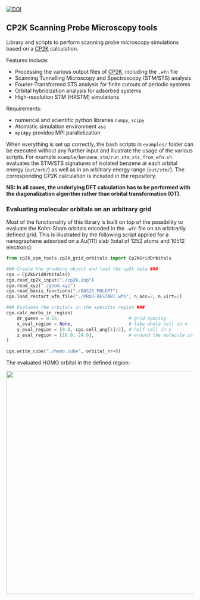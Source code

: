 [![DOI](https://zenodo.org/badge/133041124.svg)](https://zenodo.org/badge/latestdoi/133041124)

## CP2K Scanning Probe Microscopy tools

Library and scripts to perform scanning probe microscopy simulations based on a [CP2K](https://www.cp2k.org/) calculation.

Features include:
* Processing the various output files of [CP2K](https://www.cp2k.org/), including the `.wfn` file
* Scanning Tunnelling Microscopy and Spectroscopy (STM/STS) analysis
* Fourier-Transformed STS analysis for finite cutouts of periodic systems
* Orbital hybridization analysis for adsorbed systems
* High-resolution STM (HRSTM) simulations

Requirements:
* numerical and scientific python libraries `numpy`, `scipy`
* Atomistic simulation environment `ase`
* `mpi4py` provides MPI parallelization

When everything is set up correctly, the bash scripts in `examples/` folder can be executed without any further input and illustrate the usage of the various scripts. For example `example/benzene_stm/run_stm_sts_from_wfn.sh` evaluates the STM/STS signatures of isolated benzene at each orbital energy (`out/orb/`) as well as in an arbitrary energy range (`out/stm/`). The corresponding CP2K calculation is included in the repository.

**NB: In all cases, the underlying DFT calculation has to be performed with the diagonalization algorithm rather than orbital transformation (OT).**

### Evaluating molecular orbitals on an arbitrary grid

Most of the functionality of this library is built on top of the possibility to evaluate the Kohn-Sham orbitals encoded in the `.wfn` file on an arbitrarily defined grid. This is illustrated by the following script applied for a nanographene adsorbed on a Au(111) slab (total of 1252 atoms and 10512 electrons):

```python
from cp2k_spm_tools.cp2k_grid_orbitals import Cp2kGridOrbitals

### Create the gridding object and load the cp2k data ###
cgo = Cp2kGridOrbitals()
cgo.read_cp2k_input("./cp2k.inp")
cgo.read_xyz("./geom.xyz")
cgo.read_basis_functions("./BASIS_MOLOPT")
cgo.load_restart_wfn_file("./PROJ-RESTART.wfn", n_occ=2, n_virt=2) 

### Evaluate the orbitals in the specific region ###
cgo.calc_morbs_in_region(
    dr_guess = 0.15,                          # grid spacing
    x_eval_region = None,                     # take whole cell in x
    y_eval_region = [0.0, cgo.cell_ang[1]/2], # half cell in y
    z_eval_region = [19.0, 24.0],             # around the molecule in z
)

cgo.write_cube("./homo.cube", orbital_nr=0)
```

The evaluated HOMO orbital in the defined region:

<img src="examples/example.png" width="600">

